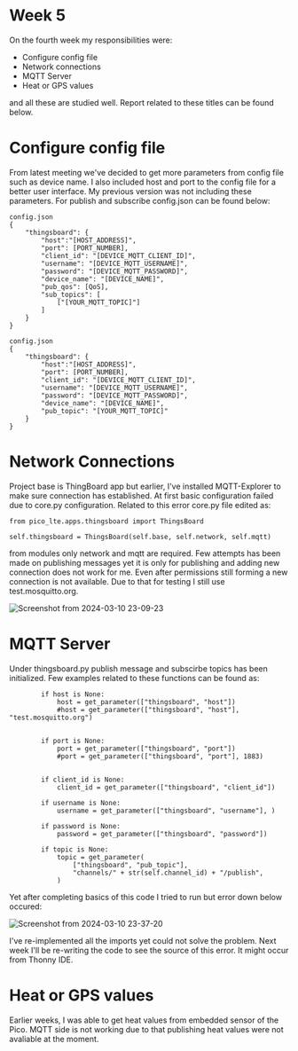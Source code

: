 # Week 5

On the fourth week my responsibilities were:
- Configure config file
- Network connections
- MQTT Server
- Heat or GPS values

and all these are studied well. Report related to these titles can be found below.


# Configure config file
From latest meeting we've decided to get more parameters from config file such as device name. I also included host and port to the config file for a better user interface. My previous version was 
not including these parameters. For publish and subscribe config.json can be found below:

```
config.json
{
    "thingsboard": {
        "host":"[HOST_ADDRESS]",
        "port": [PORT_NUMBER],
        "client_id": "[DEVICE_MQTT_CLIENT_ID]",
        "username": "[DEVICE_MQTT_USERNAME]",
        "password": "[DEVICE_MQTT_PASSWORD]",
        "device_name": "[DEVICE_NAME]",
        "pub_qos": [QoS],
        "sub_topics": [
            ["[YOUR_MQTT_TOPIC]"]
        ]
    }
}
```
```
config.json
{
    "thingsboard": {
        "host":"[HOST_ADDRESS]",
        "port": [PORT_NUMBER],
        "client_id": "[DEVICE_MQTT_CLIENT_ID]",
        "username": "[DEVICE_MQTT_USERNAME]",
        "password": "[DEVICE_MQTT_PASSWORD]",
        "device_name": "[DEVICE_NAME]",
        "pub_topic": "[YOUR_MQTT_TOPIC]"
    }
}
```

# Network Connections
Project base is ThingBoard app but earlier, I've installed MQTT-Explorer to make sure connection has established. At first basic configuration failed due to core.py configuration. Related to this error
core.py file edited as:
```
from pico_lte.apps.thingsboard import ThingsBoard

self.thingsboard = ThingsBoard(self.base, self.network, self.mqtt)
```
from modules only network and mqtt are required. Few attempts has been made on publishing messages yet it is only for publishing and adding new connection does not work for me. Even after permissions still
forming a new connection is not available. Due to that for testing I still use test.mosquitto.org.

![Screenshot from 2024-03-10 23-09-23](https://github.com/mnyilmaz/Embedded-Linux/assets/68549106/cb212fb2-eb96-4d7d-8ab7-fff6f8784e51)

# MQTT Server
Under thingsboard.py publish message and subscirbe topics has been initialized. Few examples related to these functions can be found as:
```
        if host is None:
            host = get_parameter(["thingsboard", "host"])
            #host = get_parameter(["thingsboard", "host"], "test.mosquitto.org")
            

        if port is None:
            port = get_parameter(["thingsboard", "port"])
            #port = get_parameter(["thingsboard", "port"], 1883)
            

        if client_id is None:
            client_id = get_parameter(["thingsboard", "client_id"])

        if username is None:
            username = get_parameter(["thingsboard", "username"], )

        if password is None:
            password = get_parameter(["thingsboard", "password"])

        if topic is None:
            topic = get_parameter(
                ["thingsboard", "pub_topic"],
                "channels/" + str(self.channel_id) + "/publish",
            )
```

Yet after completing basics of this code I tried to run but error down below occured:

![Screenshot from 2024-03-10 23-37-20](https://github.com/mnyilmaz/Embedded-Linux/assets/68549106/467a1256-1184-4d83-82c1-76dd39132297)

I've re-implemented all the imports yet could not solve the problem. Next week I'll be re-writing the code to see the source of this error. It might occur from Thonny IDE.

# Heat or GPS values
Earlier weeks, I was able to get heat values from embedded sensor of the Pico. MQTT side is not working due to that publishing heat values were not avaliable at the moment.




